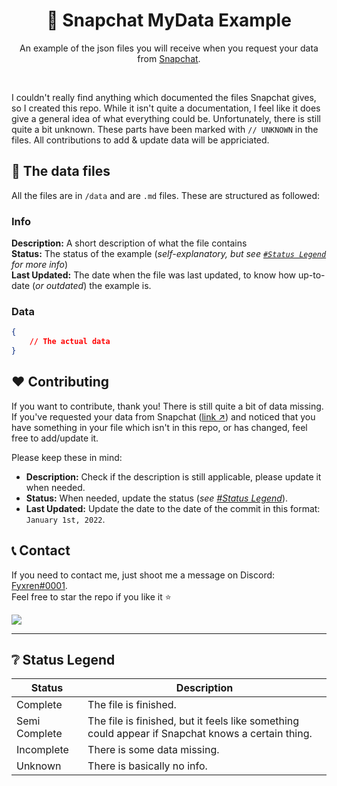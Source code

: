 <h1 align="center">👻 Snapchat MyData Example</h1> 
<p align="center">An example of the json files you will receive when you request your data from <a href="https://accounts.snapchat.com/accounts/downloadmydata">Snapchat</a>.</p>

<br/>

I couldn't really find anything which documented the files Snapchat gives, so I created this repo. While it isn't quite a documentation, I feel like it does give a general idea of what everything could be. Unfortunately, there is still quite a bit unknown. These parts have been marked with `// UNKNOWN` in the files. All contributions to add & update data will be appriciated.

## 📃 The data files
All the files are in `/data` and are `.md` files. These are structured as followed:
### Info
**Description:** A short description of what the file contains\
**Status:** The status of the example (_self-explanatory, but see [`#Status Legend`](https://github.com/Fyxren/Snapchat-MyData-Example#-status-legend) for more info_)\
**Last Updated:** The date when the file was last updated, to know how up-to-date (_or outdated_) the example is.

### Data
```json
{
    // The actual data
}
```

## ❤️ Contributing
If you want to contribute, thank you! There is still quite a bit of data missing. If you've requested your data from Snapchat ([link ↗](https://accounts.snapchat.com/accounts/downloadmydata)) and noticed that you have something in your file which isn't in this repo, or has changed, feel free to add/update it.

Please keep these in mind:
- **Description:** Check if the description is still applicable, please update it when needed.
- **Status:** When needed, update the status (_see [#Status Legend](https://github.com/Fyxren/Snapchat-MyData-Example#-status-legend)_).
- **Last Updated:** Update the date to the date of the commit in this format: `January 1st, 2022`.

## 📞 Contact
If you need to contact me, just shoot me a message on Discord: [Fyxren#0001](https://discord.com/users/462914535351779328).\
Feel free to star the repo if you like it ⭐

<a href="https://discord.com/users/462914535351779328">
    <img src="https://lanyard.cnrad.dev/api/462914535351779328">
</a>

---

## ❔ Status Legend
| **Status**    | **Description**                                                                                   |
|---------------|---------------------------------------------------------------------------------------------------|
| Complete      | The file is finished.                                                                             |
| Semi Complete | The file is finished, but it feels like something could appear if Snapchat knows a certain thing. |
| Incomplete    | There is some data missing.                                                                       |
| Unknown       | There is basically no info.                                                                       |
